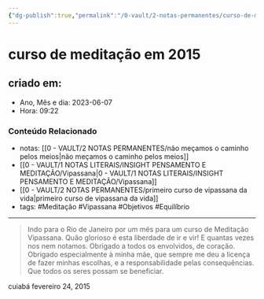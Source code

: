 ```yaml
---
{"dg-publish":true,"permalink":"/0-vault/2-notas-permanentes/curso-de-meditacao-em-2015/","tags":["permanente","Meditação","Vipassana","Objetivos","Equilíbrio"],"dgHomeLink":true,"dgShowLocalGraph":true,"dgShowFileTree":true,"dgEnableSearch":true}
---
```


# curso de meditação em 2015

## criado em: 
-  Ano, Mês e dia: 2023-06-07
- Hora: 09:22
### Conteúdo Relacionado
- notas: [[0 - VAULT/2 NOTAS PERMANENTES/não meçamos o caminho pelos meios\|não meçamos o caminho pelos meios]]
- [[0 - VAULT/1 NOTAS LITERAIS/INSIGHT PENSAMENTO E MEDITAÇÃO/Vipassana\|0 - VAULT/1 NOTAS LITERAIS/INSIGHT PENSAMENTO E MEDITAÇÃO/Vipassana]]
- [[0 - VAULT/2 NOTAS PERMANENTES/primeiro curso de vipassana da vida\|primeiro curso de vipassana da vida]]
- tags: #Meditação #Vipassana #Objetivos #Equilíbrio
---

> Indo para o Rio de Janeiro por um mês para um curso de Meditação Vipassana. Quão glorioso é esta liberdade de ir e vir! E quantas vezes nos nem notamos. Obrigado a todos os envolvidos, de coração. Obrigado especialmente à minha mãe, que sempre me deu a licença de fazer minhas escolhas, e a responsabilidade pelas consequências. Que todos os seres possam se beneficiar.

cuiabá
fevereiro 24, 2015
